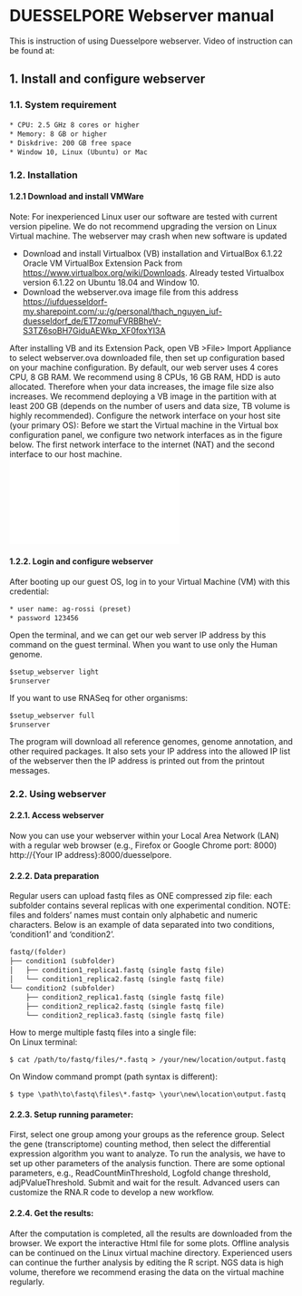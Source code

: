 # DUESSELPORE Webserver manual

This is instruction of using Duesselpore webserver. Video of instruction can be found at: 

## 1. Install and configure webserver
### 1.1. System requirement
    * CPU: 2.5 GHz 8 cores or higher
    * Memory: 8 GB or higher
    * Diskdrive: 200 GB free space
    * Window 10, Linux (Ubuntu) or Mac

### 1.2. Installation
#### 1.2.1 Download and install VMWare

Note: For inexperienced Linux user our software are tested with current version pipeline. We do not recommend upgrading the version on Linux Virtual machine. The webserver may crash when new software is updated<br>

* Download and install Virtualbox (VB) installation and VirtualBox 6.1.22 Oracle VM VirtualBox Extension Pack from https://www.virtualbox.org/wiki/Downloads. Already tested Virtualbox version 6.1.22 on Ubuntu 18.04 and Window 10.<br>
* Download the webserver.ova image file from this address https://iufduesseldorf-my.sharepoint.com/:u:/g/personal/thach_nguyen_iuf-duesseldorf_de/ET7zomuFVRBBheV-S3TZ6soBH7GiduAEWkp_XF0foxYI3A <br>

After installing VB and its Extension Pack, open VB >File> Import Appliance to select webserver.ova downloaded file, then set up configuration based on your machine configuration.
By default, our web server uses 4 cores CPU, 8 GB RAM. We recommend using 8 CPUs, 16 GB RAM, HDD is auto allocated. Therefore when your data increases, the image file size also increases. We recommend deploying a VB image in the partition with at least 200 GB (depends on the number of users and data size, TB volume is highly recommended).
Configure the network interface on your host site (your primary OS):
Before we start the Virtual machine in the Virtual box configuration panel, we configure two network interfaces as in the figure below. The first network interface to the internet (NAT) and the second interface to our host machine.<br>
![Network interface configuration](img/network_interface.pdf)

#### 1.2.2. Login and configure webserver
After booting up our guest OS, log in to your Virtual Machine (VM) with this credential:<br> 
```
* user name: ag-rossi (preset)
* password 123456
```
Open the terminal, and we can get our web server IP address by this command on the guest terminal. When you want to use only the Human genome.
```console
$setup_webserver light
$runserver
```
If you want to use RNASeq for other organisms: 

```console
$setup_webserver full
$runserver
```
The program will download all reference genomes, genome annotation, and other required packages. It also sets your IP address into the allowed IP list of the webserver then the IP address is printed out from the printout messages.

### 2.2. Using webserver
#### 2.2.1. Access webserver
Now you can use your webserver within your Local Area Network (LAN) with a regular web browser (e.g., Firefox or Google Chrome port: 8000) http://{Your IP address}:8000/duesselpore.

#### 2.2.2. Data preparation
Regular users can upload fastq files as ONE compressed zip file: each subfolder contains several replicas with one experimental condition.
NOTE: files and folders’ names must contain only alphabetic and numeric characters.
Below is an example of data separated into two conditions, ‘condition1’ and ‘condition2’.
```
fastq/(folder)
├── condition1 (subfolder)
│   ├── condition1_replica1.fastq (single fastq file)
│   └── condition1_replica2.fastq (single fastq file)
└── condition2 (subfolder)
    ├── condition2_replica1.fastq (single fastq file)
    ├── condition2_replica2.fastq (single fastq file)
    └── condition2_replica3.fastq (single fastq file)
```
How to merge multiple fastq files into a single file:<br>
On Linux terminal:
```console
$ cat /path/to/fastq/files/*.fastq > /your/new/location/output.fastq
```   
On Window command prompt (path syntax is different):
```console
$ type \path\to\fastq\files\*.fastq> \your\new\location\output.fastq
```
#### 2.2.3. Setup running parameter:
First, select one group among your groups as the reference group. Select the gene (transcriptome) counting method, then select the differential expression algorithm you want to analyze. 
To run the analysis, we have to set up other parameters of the analysis function. There are some optional parameters, e.g., ReadCountMinThreshold, Logfold change threshold, adjPValueThreshold. Submit and wait for the result. 
Advanced users can customize the RNA.R code to develop a new workflow.


#### 2.2.4. Get the results:
After the computation is completed, all the results are downloaded from the browser. We export the interactive Html file for some plots.
Offline analysis can be continued on the Linux virtual machine directory. Experienced users can continue the further analysis by editing the R script. NGS data is high volume, therefore we recommend erasing the data on the virtual machine regularly. 
